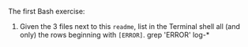 The first Bash exercise:

1. Given the 3 files next to this `readme`, list in the Terminal shell all (and only) the rows beginning with `[ERROR]`.
grep 'ERROR' log-*
